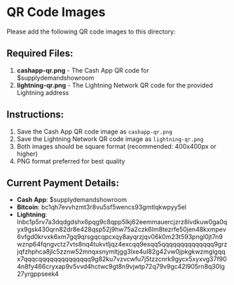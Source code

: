 # QR Code Images

Please add the following QR code images to this directory:

## Required Files:

1. **cashapp-qr.png** - The Cash App QR code for $supplydemandshowroom
2. **lightning-qr.png** - The Lightning Network QR code for the provided Lightning address

## Instructions:

1. Save the Cash App QR code image as `cashapp-qr.png`
2. Save the Lightning Network QR code image as `lightning-qr.png`
3. Both images should be square format (recommended: 400x400px or higher)
4. PNG format preferred for best quality

## Current Payment Details:

- **Cash App**: $supplydemandshowroom
- **Bitcoin**: bc1qh7evvhzmt3r8vu5sf5wencs93gmtlqkwpyy5el
- **Lightning**: lnbc1p5rv7a3dqdgdshx6pqg9c8qpp5lkj62eemmauercjzrz8lvdkuw0ga0qyx9gsk430qrn82dr8e428qsp52j9hw75a2czk6lm8tezrfe50jen48kxmpev6vfgd0krvxk6xm7gq9qrsgqcqpcxqy8ayqrzjqv06k0m23t593pngl0jt7n9wznp64fqngvctz7vts8nq4tukvtljqz4excqq9esqq5qqqqqqqqqqqqqq9grzjqfzhphca8jlc5zznw52mnqxsnymltjgg3lxe4ul82g42vw0jpkgkwzmglgqqx7qqqcqqqqqqqqqqqqqq9g82ku7vzvcwfu7j5tzzcnrk9gycx5xyxvg37f904n8fy466cryxap9v5vvd4hctwc9gt8n9vjwtp72q79v9gc42l905rn8q30lg27yrgppseek4
